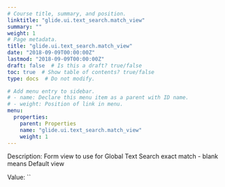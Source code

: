```yaml
---
# Course title, summary, and position.
linktitle: "glide.ui.text_search.match_view"
summary: ""
weight: 1
# Page metadata.
title: "glide.ui.text_search.match_view"
date: "2018-09-09T00:00:00Z"
lastmod: "2018-09-09T00:00:00Z"
draft: false  # Is this a draft? true/false
toc: true  # Show table of contents? true/false
type: docs  # Do not modify.

# Add menu entry to sidebar.
# - name: Declare this menu item as a parent with ID name.
# - weight: Position of link in menu.
menu:
  properties:
    parent: Properties
    name: "glide.ui.text_search.match_view"
    weight: 1
---
```


Description: Form view to use for Global Text Search exact match - blank means Default view


Value: ``